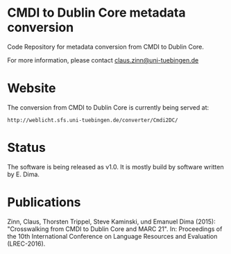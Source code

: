 # CMDI to Dublin Core metadata conversion
Code Repository for metadata conversion from CMDI to Dublin Core.

For more information, please contact claus.zinn@uni-tuebingen.de

# Website

The conversion from CMDI to Dublin Core is currently being served at:

```http://weblicht.sfs.uni-tuebingen.de/converter/Cmdi2DC/ ```

# Status
The software is being released as v1.0. It is mostly build by software written by E. Dima.

# Publications

Zinn, Claus, Thorsten Trippel, Steve Kaminski, und Emanuel Dima (2015): "Crosswalking from CMDI to Dublin Core and MARC 21". In: Proceedings of the 10th International Conference on Language Resources and Evaluation (LREC-2016).



